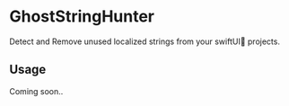 # GhostStringHunter

Detect and Remove unused localized strings from your swiftUI🍎 projects.

## Usage
Coming soon..

